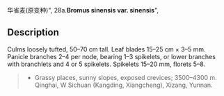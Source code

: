 华雀麦(原变种)",
28a.**Bromus sinensis var. sinensis**",

## Description
Culms loosely tufted, 50–70 cm tall. Leaf blades 15–25 cm × 3–5 mm. Panicle branches 2–4 per node, bearing 1–3 spikelets, or lower branches with branchlets and 4 or 5 spikelets. Spikelets 15–20 mm, florets 5–8.

> * Grassy places, sunny slopes, exposed crevices; 3500–4300 m. Qinghai, W Sichuan (Kangding, Xiangcheng), Xizang, Yunnan.
